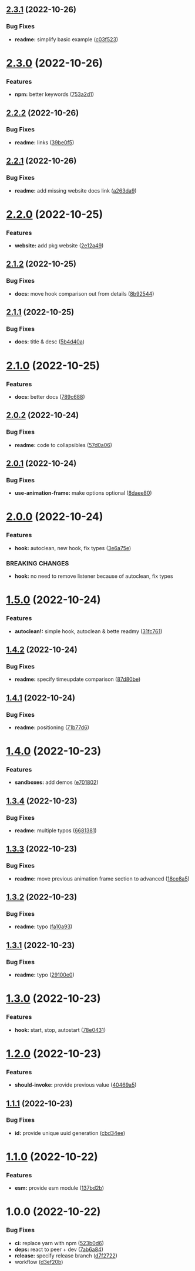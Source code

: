 ## [2.3.1](https://github.com/artelydev/use-listen-on-animation-frame/compare/v2.3.0...v2.3.1) (2022-10-26)


### Bug Fixes

* **readme:** simplify basic example ([c03f523](https://github.com/artelydev/use-listen-on-animation-frame/commit/c03f52307c548105f7873b0e33324842302e3bd0))

# [2.3.0](https://github.com/artelydev/use-listen-on-animation-frame/compare/v2.2.2...v2.3.0) (2022-10-26)


### Features

* **npm:** better keywords ([753a2d1](https://github.com/artelydev/use-listen-on-animation-frame/commit/753a2d1dd3aa11e88cd7374ccca812a6a60fd8d2))

## [2.2.2](https://github.com/artelydev/use-listen-on-animation-frame/compare/v2.2.1...v2.2.2) (2022-10-26)


### Bug Fixes

* **readme:** links ([39be0f5](https://github.com/artelydev/use-listen-on-animation-frame/commit/39be0f5371f59c0b06cdf23767cb134682f4d905))

## [2.2.1](https://github.com/artelydev/use-listen-on-animation-frame/compare/v2.2.0...v2.2.1) (2022-10-26)


### Bug Fixes

* **readme:** add missing website docs link ([a263da9](https://github.com/artelydev/use-listen-on-animation-frame/commit/a263da98f61f7a487cb9dcd9bb17049feaf0e314))

# [2.2.0](https://github.com/artelydev/use-listen-on-animation-frame/compare/v2.1.2...v2.2.0) (2022-10-25)


### Features

* **website:** add pkg website ([2e12a49](https://github.com/artelydev/use-listen-on-animation-frame/commit/2e12a49843ea64763afbcea1855ae43d37d313e5))

## [2.1.2](https://github.com/artelydev/use-listen-on-animation-frame/compare/v2.1.1...v2.1.2) (2022-10-25)


### Bug Fixes

* **docs:** move hook comparison out from details ([8b92544](https://github.com/artelydev/use-listen-on-animation-frame/commit/8b925443dcb50fe85894bca97352bbdd55420fc3))

## [2.1.1](https://github.com/artelydev/use-listen-on-animation-frame/compare/v2.1.0...v2.1.1) (2022-10-25)


### Bug Fixes

* **docs:** title & desc ([5b4d40a](https://github.com/artelydev/use-listen-on-animation-frame/commit/5b4d40a85479a02573636e0a8793ebd74fa0973b))

# [2.1.0](https://github.com/artelydev/use-listen-on-animation-frame/compare/v2.0.2...v2.1.0) (2022-10-25)


### Features

* **docs:** better docs ([789c688](https://github.com/artelydev/use-listen-on-animation-frame/commit/789c6884c4b40b9f5c132485bee4d4878851d26a))

## [2.0.2](https://github.com/artelydev/use-listen-on-animation-frame/compare/v2.0.1...v2.0.2) (2022-10-24)


### Bug Fixes

* **readme:** code to collapsibles ([57d0a06](https://github.com/artelydev/use-listen-on-animation-frame/commit/57d0a06987c8eb52e05ea93b9fd6099d8c01cb4e))

## [2.0.1](https://github.com/artelydev/use-listen-on-animation-frame/compare/v2.0.0...v2.0.1) (2022-10-24)


### Bug Fixes

* **use-animation-frame:** make options optional ([8daee80](https://github.com/artelydev/use-listen-on-animation-frame/commit/8daee80f63a0e65ae6da497c2492d118098b8905))

# [2.0.0](https://github.com/artelydev/use-listen-on-animation-frame/compare/v1.5.0...v2.0.0) (2022-10-24)


### Features

* **hook:** autoclean, new hook, fix types ([3e6a75e](https://github.com/artelydev/use-listen-on-animation-frame/commit/3e6a75ee9621ce93011eb5edee7e2958accfa0b9))


### BREAKING CHANGES

* **hook:** no need to remove listener because of autoclean, fix types

# [1.5.0](https://github.com/artelydev/use-listen-on-animation-frame/compare/v1.4.2...v1.5.0) (2022-10-24)


### Features

* **autoclean!:** simple hook, autoclean & bette readmy ([31fc761](https://github.com/artelydev/use-listen-on-animation-frame/commit/31fc761fc810dd51c91c92d391ab18785f2d9aa9))

## [1.4.2](https://github.com/artelydev/use-listen-on-animation-frame/compare/v1.4.1...v1.4.2) (2022-10-24)


### Bug Fixes

* **readme:** specify timeupdate comparison ([87d80be](https://github.com/artelydev/use-listen-on-animation-frame/commit/87d80becb01e3400b5f8a30a348618fe8bbca3f8))

## [1.4.1](https://github.com/artelydev/use-listen-on-animation-frame/compare/v1.4.0...v1.4.1) (2022-10-24)


### Bug Fixes

* **readme:** positioning ([71b77d6](https://github.com/artelydev/use-listen-on-animation-frame/commit/71b77d683d07475d3f1681e9440c8b2c81589c4d))

# [1.4.0](https://github.com/artelydev/use-listen-on-animation-frame/compare/v1.3.4...v1.4.0) (2022-10-23)


### Features

* **sandboxes:** add demos ([e701802](https://github.com/artelydev/use-listen-on-animation-frame/commit/e701802e83eeaedb2b878e1d23b49634ce339c7e))

## [1.3.4](https://github.com/artelydev/use-listen-on-animation-frame/compare/v1.3.3...v1.3.4) (2022-10-23)


### Bug Fixes

* **readme:** multiple typos ([6681381](https://github.com/artelydev/use-listen-on-animation-frame/commit/668138186a24242c864728448609ad97a1e5b981))

## [1.3.3](https://github.com/artelydev/use-listen-on-animation-frame/compare/v1.3.2...v1.3.3) (2022-10-23)


### Bug Fixes

* **readme:** move previous animation frame section to advanced ([18ce8a5](https://github.com/artelydev/use-listen-on-animation-frame/commit/18ce8a5b669c6b6cf5519c751cd8c6169cc76f80))

## [1.3.2](https://github.com/artelydev/use-listen-on-animation-frame/compare/v1.3.1...v1.3.2) (2022-10-23)


### Bug Fixes

* **readme:** typo ([fa10a93](https://github.com/artelydev/use-listen-on-animation-frame/commit/fa10a93f2969d9d20fd6092d7e277c5e9109b928))

## [1.3.1](https://github.com/artelydev/use-listen-on-animation-frame/compare/v1.3.0...v1.3.1) (2022-10-23)


### Bug Fixes

* **readme:** typo ([29100e0](https://github.com/artelydev/use-listen-on-animation-frame/commit/29100e0e80f21b91dc39b9950576e90b63533cd8))

# [1.3.0](https://github.com/artelydev/use-listen-on-animation-frame/compare/v1.2.0...v1.3.0) (2022-10-23)


### Features

* **hook:** start, stop, autostart ([78e0431](https://github.com/artelydev/use-listen-on-animation-frame/commit/78e0431bc09233a85d516f53a38493ceefaf626f))

# [1.2.0](https://github.com/artelydev/use-listen-on-animation-frame/compare/v1.1.1...v1.2.0) (2022-10-23)


### Features

* **should-invoke:** provide previous value ([40469a5](https://github.com/artelydev/use-listen-on-animation-frame/commit/40469a52bf8ed0557890097c828f5892bbd6acd5))

## [1.1.1](https://github.com/artelydev/use-listen-on-animation-frame/compare/v1.1.0...v1.1.1) (2022-10-23)


### Bug Fixes

* **id:** provide unique uuid generation ([cbd34ee](https://github.com/artelydev/use-listen-on-animation-frame/commit/cbd34ee6667564e16d87cadbdf624ba439860ca9))

# [1.1.0](https://github.com/artelydev/use-listen-on-animation-frame/compare/v1.0.0...v1.1.0) (2022-10-22)


### Features

* **esm:** provide esm module ([137bd2b](https://github.com/artelydev/use-listen-on-animation-frame/commit/137bd2bffd7a42b14cccc7437577553acea7b63e))

# 1.0.0 (2022-10-22)


### Bug Fixes

* **ci:** replace yarn with npm ([523b0d6](https://github.com/artelydev/use-listen-on-animation-frame/commit/523b0d6cc63c6d5fbba622af12fd9bedcd80be49))
* **deps:** react to peer + dev ([7ab6a84](https://github.com/artelydev/use-listen-on-animation-frame/commit/7ab6a847644568cee808cf86dbef53adccdbd3f7))
* **release:** specify release branch ([d7f2722](https://github.com/artelydev/use-listen-on-animation-frame/commit/d7f2722ec156b60496ae7616f18af8a7abbe0fd2))
* workflow ([d3ef20b](https://github.com/artelydev/use-listen-on-animation-frame/commit/d3ef20b7dec173d244b1e83e302e14e2f2e496f6))
